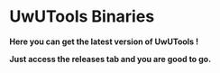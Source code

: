 # UwUTools Binaries
**Here you can get the latest version of UwUTools !**

**Just access the releases tab and you are good to go.**
